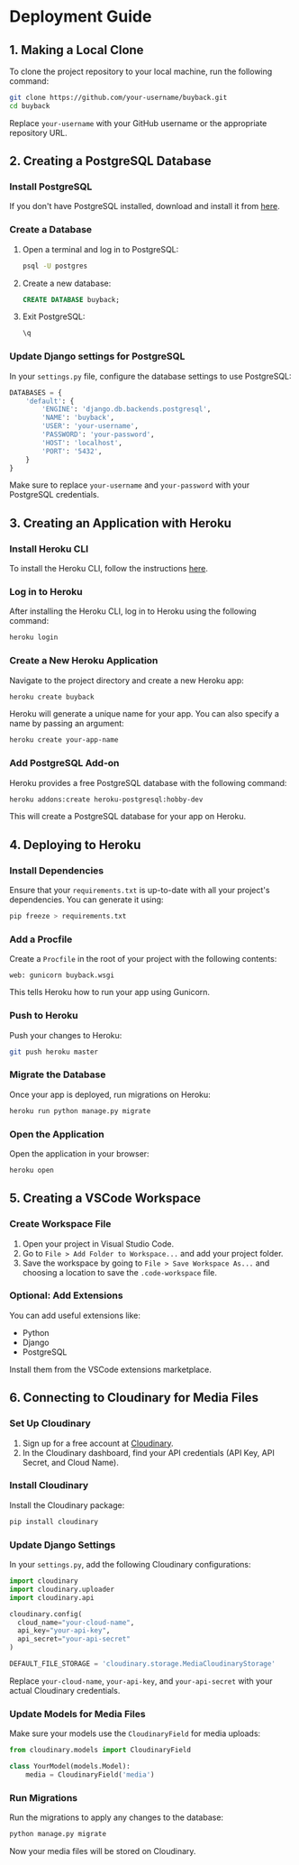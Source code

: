 
# Deployment Guide

## 1. Making a Local Clone

To clone the project repository to your local machine, run the following command:

```bash
git clone https://github.com/your-username/buyback.git
cd buyback
```

Replace `your-username` with your GitHub username or the appropriate repository URL.

## 2. Creating a PostgreSQL Database

### Install PostgreSQL

If you don't have PostgreSQL installed, download and install it from [here](https://www.postgresql.org/download/).

### Create a Database

1. Open a terminal and log in to PostgreSQL:

    ```bash
    psql -U postgres
    ```

2. Create a new database:

    ```sql
    CREATE DATABASE buyback;
    ```

3. Exit PostgreSQL:

    ```sql
    \q
    ```

### Update Django settings for PostgreSQL

In your `settings.py` file, configure the database settings to use PostgreSQL:

```python
DATABASES = {
    'default': {
        'ENGINE': 'django.db.backends.postgresql',
        'NAME': 'buyback',
        'USER': 'your-username',
        'PASSWORD': 'your-password',
        'HOST': 'localhost',
        'PORT': '5432',
    }
}
```

Make sure to replace `your-username` and `your-password` with your PostgreSQL credentials.

## 3. Creating an Application with Heroku

### Install Heroku CLI

To install the Heroku CLI, follow the instructions [here](https://devcenter.heroku.com/articles/heroku-cli).

### Log in to Heroku

After installing the Heroku CLI, log in to Heroku using the following command:

```bash
heroku login
```

### Create a New Heroku Application

Navigate to the project directory and create a new Heroku app:

```bash
heroku create buyback
```

Heroku will generate a unique name for your app. You can also specify a name by passing an argument:

```bash
heroku create your-app-name
```

### Add PostgreSQL Add-on

Heroku provides a free PostgreSQL database with the following command:

```bash
heroku addons:create heroku-postgresql:hobby-dev
```

This will create a PostgreSQL database for your app on Heroku.

## 4. Deploying to Heroku

### Install Dependencies

Ensure that your `requirements.txt` is up-to-date with all your project's dependencies. You can generate it using:

```bash
pip freeze > requirements.txt
```

### Add a Procfile

Create a `Procfile` in the root of your project with the following contents:

```
web: gunicorn buyback.wsgi
```

This tells Heroku how to run your app using Gunicorn.

### Push to Heroku

Push your changes to Heroku:

```bash
git push heroku master
```

### Migrate the Database

Once your app is deployed, run migrations on Heroku:

```bash
heroku run python manage.py migrate
```

### Open the Application

Open the application in your browser:

```bash
heroku open
```

## 5. Creating a VSCode Workspace

### Create Workspace File

1. Open your project in Visual Studio Code.
2. Go to `File > Add Folder to Workspace...` and add your project folder.
3. Save the workspace by going to `File > Save Workspace As...` and choosing a location to save the `.code-workspace` file.

### Optional: Add Extensions

You can add useful extensions like:

- Python
- Django
- PostgreSQL

Install them from the VSCode extensions marketplace.

## 6. Connecting to Cloudinary for Media Files

### Set Up Cloudinary

1. Sign up for a free account at [Cloudinary](https://cloudinary.com).
2. In the Cloudinary dashboard, find your API credentials (API Key, API Secret, and Cloud Name).

### Install Cloudinary

Install the Cloudinary package:

```bash
pip install cloudinary
```

### Update Django Settings

In your `settings.py`, add the following Cloudinary configurations:

```python
import cloudinary
import cloudinary.uploader
import cloudinary.api

cloudinary.config(
  cloud_name="your-cloud-name",
  api_key="your-api-key",
  api_secret="your-api-secret"
)

DEFAULT_FILE_STORAGE = 'cloudinary.storage.MediaCloudinaryStorage'
```

Replace `your-cloud-name`, `your-api-key`, and `your-api-secret` with your actual Cloudinary credentials.

### Update Models for Media Files

Make sure your models use the `CloudinaryField` for media uploads:

```python
from cloudinary.models import CloudinaryField

class YourModel(models.Model):
    media = CloudinaryField('media')
```

### Run Migrations

Run the migrations to apply any changes to the database:

```bash
python manage.py migrate
```

Now your media files will be stored on Cloudinary.

